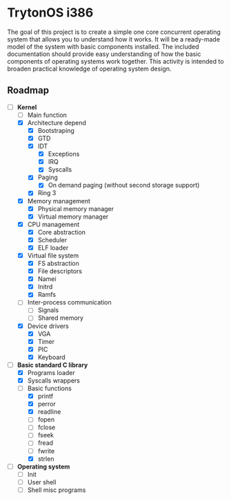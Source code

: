 # **TrytonOS i386**
The goal of this project is to create a simple one core concurrent operating system that allows you to understand how it works. It will be a ready-made model of the system with basic components installed. The included documentation should provide easy understanding of how the basic components of operating systems work together. This activity is intended to broaden practical knowledge of operating system design.

## Roadmap
- [ ] **Kernel**
    - [ ] Main function
    - [x] Architecture depend
        - [x] Bootstraping
        - [x] GTD
        - [x] IDT
            - [x] Exceptions
            - [x] IRQ
            - [x] Syscalls
        - [x] Paging
            - [x] On demand paging (without second storage support)
        - [x] Ring 3
    - [x] Memory management
        - [x] Physical memory manager
        - [x] Virtual memory manager
    - [x] CPU management
        - [x] Core abstraction
        - [x] Scheduler
        - [x] ELF loader
    - [x] Virtual file system
        - [x] FS abstraction
        - [x] File descriptors
        - [x] Namei
        - [x] Initrd
        - [x] Ramfs
    - [ ] Inter-process communication
        - [ ] Signals
        - [ ] Shared memory
    - [x] Device drivers
        - [x] VGA
        - [x] Timer
        - [x] PIC
        - [x] Keyboard
- [ ] **Basic standard C library**
    - [x] Programs loader
    - [x] Syscalls wrappers
    - [ ] Basic functions
        - [x] printf
        - [x] perror
        - [x] readline
        - [ ] fopen
        - [ ] fclose
        - [ ] fseek
        - [ ] fread
        - [ ] fwrite
        - [x] strlen
- [ ] **Operating system**
    - [ ] Init
    - [ ] User shell
    - [ ] Shell misc programs
